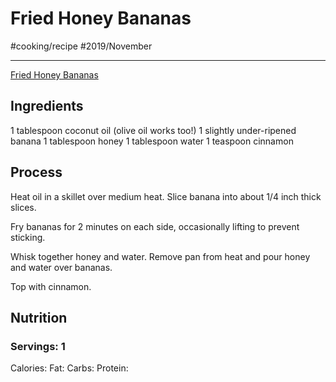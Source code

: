 # Fried Honey Bananas
#cooking/recipe #2019/November
- - - -
[Fried Honey Bananas](https://rachelschultz.com/2013/05/15/fried-honey-bananas/) 

## Ingredients
1 tablespoon coconut oil (olive oil works too!)
1 slightly under-ripened banana
1 tablespoon honey
1 tablespoon water
1 teaspoon cinnamon

## Process
Heat oil in a skillet over medium heat. Slice banana into about 1/4 inch thick slices.

Fry bananas for 2 minutes on each side, occasionally lifting to prevent sticking.

Whisk together honey and water. Remove pan from heat and pour honey and water over bananas.

Top with cinnamon.

## Nutrition
### Servings: 1
Calories: 
Fat: 
Carbs: 
Protein: 